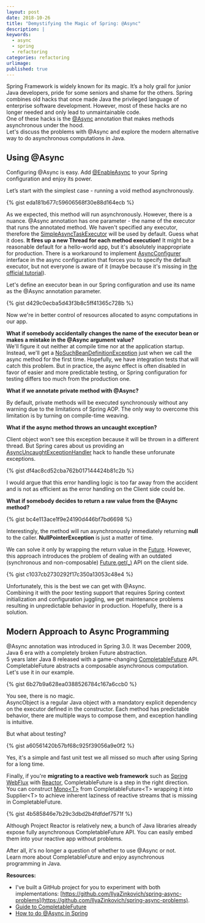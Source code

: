 ```yaml
---
layout: post
date: 2018-10-26
title: "Demystifying the Magic of Spring: @Async"
description: |
keywords:
  - async
  - spring
  - refactoring
categories: refactoring
urlimage: 
published: true
---
```


Spring Framework is widely known for its magic. It’s a holy grail for junior Java developers, pride for some seniors and shame for the others. Spring combines old hacks that once made Java the privileged language of enterprise software development. However, most of these hacks are no longer needed and only lead to unmaintainable code.  
One of these hacks is the [@Async](https://docs.spring.io/spring/docs/current/javadoc-api/org/springframework/scheduling/annotation/Async.html) annotation that makes methods asynchronous under the hood.  
Let's discuss the problems with @Async and explore the modern alternative way to do asynchronous computations in Java.

<!--more-->

## Using @Async

Configuring @Async is easy. Add [@EnableAsync](https://docs.spring.io/spring-framework/docs/current/javadoc-api/org/springframework/scheduling/annotation/EnableAsync.html) to your Spring configuration and enjoy its power.  

Let’s start with the simplest case - running a void method asynchronously.  

{% gist eda181b677c59606568f30e88d164ecb %}

As we expected, this method will run asynchronously. However, there is a nuance. @Async annotation has one parameter - the name of the executor that runs the annotated method. We haven't specified any executor, therefore the [SimpleAsyncTaskExecutor](https://docs.spring.io/spring-framework/docs/current/javadoc-api/org/springframework/core/task/SimpleAsyncTaskExecutor.html) will be used by default. Guess what it does. **It fires up a new Thread for each method execution!** It might be a reasonable default for a hello-world app, but it's absolutely inappropriate for production. There is a workaround to implement [AsyncConfigurer](https://docs.spring.io/spring-framework/docs/current/javadoc-api/org/springframework/scheduling/annotation/AsyncConfigurer.html) interface in the async configuration that forces you to specify the default executor, but not everyone is aware of it (maybe because it's missing in [the official tutorial](https://spring.io/guides/gs/async-method/)).

Let's define an executor bean in our Spring configuration and use its name as the @Async annotation parameter.

{% gist d429c0ecba5d43f3b8c5ff41365c728b %}

Now we're in better control of resources allocated to async computations in our app.  

**What if somebody accidentally changes the name of the executor bean or makes a mistake in the @Async argument value?**  
We'll figure it out neither at compile time nor at the application startup. Instead, we'll get a [NoSuchBeanDefinitionException](https://docs.spring.io/spring/docs/current/javadoc-api/org/springframework/beans/factory/NoSuchBeanDefinitionException.html) just when we call the async method for the first time. Hopefully, we have integration tests that will catch this problem. But in practice, the async effect is often disabled in favor of easier and more predictable testing, or Spring configuration for testing differs too much from the production one.

**What if we annotate private method with @Async?**  

By default, private methods will be executed synchronously without any warning due to the limitations of Spring AOP.
The only way to overcome this limitation is by turning on compile-time weaving.  

**What if the async method throws an uncaught exception?**  

Client object won't see this exception because it will be thrown in a different thread. But Spring cares about us providing an [AsyncUncaughtExceptionHandler](https://docs.spring.io/spring/docs/current/javadoc-api/org/springframework/aop/interceptor/AsyncUncaughtExceptionHandler.html) hack to handle these unforunate exceptions.  

{% gist df4ac8cd52cba762b017144424b81c2b %}

I would argue that this error handling logic is too far away from the accident and is not as efficient as the error handling on the Client side could be.  

**What if somebody decides to return a raw value from the @Async method?**  

{% gist bc4e113ace1f9e24190d446bf7bd6698 %}

Interestingly, the method will run asynchronously immediately returning **null** to the caller. **NullPointerException** is just a matter of time.

We can solve it only by wrapping the return value in the [Future](https://docs.oracle.com/javase/7/docs/api/java/util/concurrent/Future.html). However, this approach introduces the problem of dealing with an outdated (synchronous and non-composable) [Future.get(_)](https://docs.oracle.com/javase/7/docs/api/java/util/concurrent/Future.html#get()) API on the client side.

{% gist c1037cb2730292f17c350a13053c48e4 %}

Unfortunately, this is the best we can get with @Async.  
Combining it with the poor testing support that requires Spring context initialization and configuration juggling, we get maintenance problems resulting in unpredictable behavior in production.
Hopefully, there is a solution.  

## Modern Approach to Async Programming

@Async annotation was introduced in Spring 3.0. It was December 2009, Java 6 era with a completely broken Future abstraction.  
5 years later Java 8 released with a game-changing [CompletableFuture](https://docs.oracle.com/javase/8/docs/api/java/util/concurrent/CompletableFuture.html) API.  
CompletableFuture abstracts a composable asynchronous computation. Let's use it in our example.

{% gist 6b27b9a628ea0388526784c167a6ccb0 %}

You see, there is no magic.  
AsyncObject is a regular Java object with a mandatory explicit dependency on the executor defined in the constructor. Each method has predictable behavior, there are multiple ways to compose them, and exception handling is intuitive.  

But what about testing?  

{% gist a60561420b57bf68c925f39056a9e0f2 %}

Yes, it's a simple and fast unit test we all missed so much after using Spring for a long time.  

Finally, if you're **migrating to a reactive web framework** such as [Spring WebFlux](https://docs.spring.io/spring/docs/current/spring-framework-reference/web-reactive.html) with [Reactor](https://projectreactor.io/), CompletableFuture is a step in the right direction. You can construct [Mono&lt;T&gt;](https://projectreactor.io/docs/core/release/api/reactor/core/publisher/Mono.html) from CompletableFuture&lt;T&gt; wrapping it into Supplier&lt;T&gt; to achieve inherent laziness of reactive streams that is missing in CompletableFuture.  

{% gist 4b585846e7b29c3dbd2b4fdfdef7571f %}

Although Project Reactor is relatively new, a bunch of Java libraries already expose fully asynchronous CompletableFuture API. You can easily embed them into your reactive app without problems.

After all, it's no longer a question of whether to use @Async or not.  
Learn more about CompletableFuture and enjoy asynchronous programming in Java.

**Resources:**
- I've built a GitHub project for you to experiment with both implementations: [https://github.com/IlyaZinkovich/spring-async-problems](https://github.com/IlyaZinkovich/spring-async-problems).
- [Guide to CompletableFuture](https://www.baeldung.com/java-completablefuture)
- [How to do @Async in Spring](https://www.baeldung.com/spring-async)
